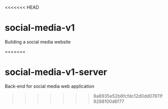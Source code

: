 <<<<<<< HEAD
# social-media-v1

Building a social media website

=======
# social-media-v1-server
Back-end for social media web application 
>>>>>>> 8a8935e52b6fcfdc12d0dd07611f9288100d6f77
